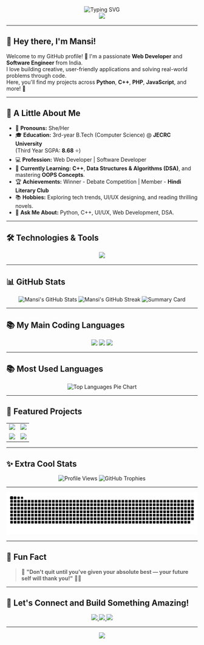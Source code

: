 
<!-- Typing Animation -->
<div align="center">
  <img src="https://readme-typing-svg.demolab.com?font=Fira+Code&weight=700&size=20&pause=1000&color=F7F7F7&background=0D1117&center=true&vCenter=true&width=435&lines=Hi%2C+I'm+Mansi!;Web+Developer+%7C+Python+Enthusiast;C%2B%2B+Explorer+%7C+Problem+Solver;Always+Learning+%7C+Creating+%7C+Building" alt="Typing SVG" />
</div>

<!-- Cool GIF -->
<div align="center">
  <img src="https://media.giphy.com/media/du3J3cXyzhj75IOgvA/giphy.gif" width="300" />
</div>

---
## 👋 Hey there, I'm Mansi!

Welcome to my GitHub profile! 🌸 I'm a passionate **Web Developer** and **Software Engineer** from India.  
I love building creative, user-friendly applications and solving real-world problems through code.  
Here, you'll find my projects across **Python**, **C++**, **PHP**, **JavaScript**, and more! 🚀

---

## 🚀 A Little About Me
- 🌸 **Pronouns:** She/Her
- 🎓 **Education:** 3rd-year B.Tech (Computer Science) @ **JECRC University**  
  (Third Year SGPA: **8.68** ⭐)
- 💻 **Profession:** Web Developer | Software Developer
- 📖 **Currently Learning:** **C++**, **Data Structures & Algorithms (DSA)**, and mastering **OOPS Concepts**.
- 🏆 **Achievements:** Winner - Debate Competition | Member - **Hindi Literary Club**
- 📚 **Hobbies:** Exploring tech trends, UI/UX designing, and reading thrilling novels.
- 💬 **Ask Me About:** Python, C++, UI/UX, Web Development, DSA.
---
## 🛠️ Technologies & Tools
<p align="center">
  <img src="https://skillicons.dev/icons?i=html,css,php,js,react,python,cpp,c,mysql,bootstrap,tailwind,git,github,vscode,idea" />
</p>

---

## 📊 GitHub Stats
<div align="center">
  <img src="https://github-readme-stats.vercel.app/api?username=Mansiiiiiiiiiiiiiiiii&show_icons=true&theme=tokyonight&hide_border=true" alt="Mansi's GitHub Stats" />
  <img src="https://github-readme-streak-stats.herokuapp.com/?user=Mansiiiiiiiiiiiiiiiii&theme=tokyonight&hide_border=true" alt="Mansi's GitHub Streak" />
  <img src="https://github-profile-summary-cards.vercel.app/api/cards/profile-details?username=Mansiiiiiiiiiiiiiiiii&theme=tokyonight" alt="Summary Card" />
</div>

---

## 📚 My Main Coding Languages

<p align="center">
  <img src="https://img.shields.io/badge/C++-8%20Repositories-blue?style=for-the-badge&logo=cpp&logoColor=white" />
  <img src="https://img.shields.io/badge/Python-5%20Repositories-yellow?style=for-the-badge&logo=python&logoColor=white" />
  <img src="https://img.shields.io/badge/JavaScript-2%20Repositories-yellowgreen?style=for-the-badge&logo=javascript&logoColor=white" />
</p>

---

## 📚 Most Used Languages
<div align="center">
  <img src="https://github-readme-stats.vercel.app/api/top-langs/?username=Mansiiiiiiiiiiiiiiiii&layout=pie&langs_count=20&theme=tokyonight&hide_border=true" alt="Top Languages Pie Chart" />
</div>

---

## 🌟 Featured Projects

<table>
  <tr>
    <td>
      <a href="https://github.com/Mansiiiiiiiiiiiiiiiii/LeetCode">
        <img src="https://github-readme-stats.vercel.app/api/pin/?username=Mansiiiiiiiiiiiiiiiii&repo=LeetCode&theme=tokyonight" />
      </a>
    </td>
    <td>
      <a href="https://github.com/Mansiiiiiiiiiiiiiiiii/Login-Page">
        <img src="https://github-readme-stats.vercel.app/api/pin/?username=Mansiiiiiiiiiiiiiiiii&repo=Login-Page&theme=tokyonight" />
      </a>
    </td>
  </tr>
  <tr>
    <td>
      <a href="https://github.com/Mansiiiiiiiiiiiiiiiii/Adv-Java">
        <img src="https://github-readme-stats.vercel.app/api/pin/?username=Mansiiiiiiiiiiiiiiiii&repo=Adv-Java&theme=tokyonight" />
      </a>
    </td>
    <td>
      <a href="https://github.com/Mansiiiiiiiiiiiiiiiii/C_plus_plus">
        <img src="https://github-readme-stats.vercel.app/api/pin/?username=Mansiiiiiiiiiiiiiiiii&repo=C_plus_plus&theme=tokyonight" />
      </a>
    </td>
  </tr>
</table>


---

## ✨ Extra Cool Stats
<p align="center">
  <img src="https://komarev.com/ghpvc/?username=Mansiiiiiiiiiiiiiiiii&label=Profile%20Views&color=0e75b6&style=flat" alt="Profile Views" />
  <img src="https://github-profile-trophy.vercel.app/?username=Mansiiiiiiiiiiiiiiiii&theme=darkhub&no-frame=true&margin-w=15&column=7" alt="GitHub Trophies" />
</p>

---
<!-- Particle Background -->
<p align="center">
  <img src="https://github.com/Platane/snk/raw/output/github-contribution-grid-snake.svg" alt="snake animation" />
</p>

---

## 🌟 Fun Fact
> 💬 **"Don't quit until you’ve given your absolute best — your future self will thank you!"** 💪✨

---

## 📢 Let's Connect and Build Something Amazing!
<div align="center">
  <a href="mailto:mansi15094@gmail.com">
    <img src="https://img.shields.io/badge/-Email-D14836?style=for-the-badge&logo=gmail&logoColor=white" />
  </a>
  <a href="https://linkedin.com/in/mansi-kumari-18b33b246" target="_blank">
    <img src="https://img.shields.io/badge/-LinkedIn-0077B5?style=for-the-badge&logo=linkedin&logoColor=white" />
  </a>
  <a href="https://github.com/Mansiiiiiiiiiiiiiiiii" target="_blank">
    <img src="https://img.shields.io/badge/-GitHub-181717?style=for-the-badge&logo=github&logoColor=white" />
  </a>
</div>

---

<!-- Animated Wave Footer -->
<p align="center">
  <img src="https://capsule-render.vercel.app/api?type=waving&color=0D1117&height=100&section=footer"/>
</p>
